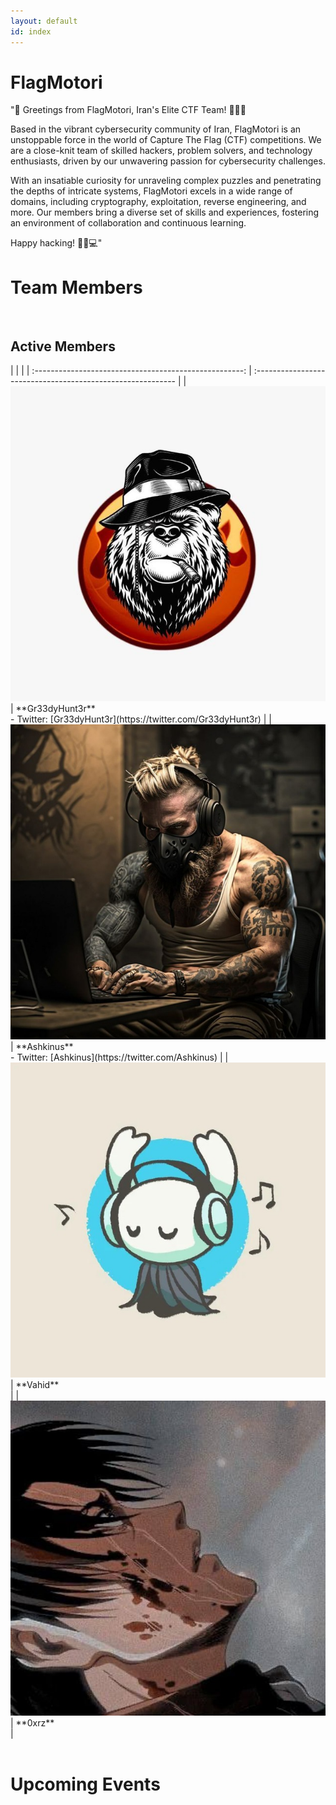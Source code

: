 ```yaml
---
layout: default
id: index
---
```


# FlagMotori

"🚩 Greetings from FlagMotori, Iran's Elite CTF Team! 🏴‍☠️🚀

Based in the vibrant cybersecurity community of Iran, FlagMotori is an unstoppable force in the world of Capture The Flag (CTF) competitions. We are a close-knit team of skilled hackers, problem solvers, and technology enthusiasts, driven by our unwavering passion for cybersecurity challenges.

With an insatiable curiosity for unraveling complex puzzles and penetrating the depths of intricate systems, FlagMotori excels in a wide range of domains, including cryptography, exploitation, reverse engineering, and more. Our members bring a diverse set of skills and experiences, fostering an environment of collaboration and continuous learning.

Happy hacking! 🏴‍☠️💻"
<br>

# Team Members

<br>

## Active Members

<div id="active-members">
    | | |
    | :----------------------------------------------------: | :---------------------------------------------------------- |
    | <img src="assets/profile/greedy.jpg" class="profile-image" alt="profile-image"  /> | **Gr33dyHunt3r**<br />- Twitter: [Gr33dyHunt3r](https://twitter.com/Gr33dyHunt3r) |
    | <img src="assets/profile/ashkinus.jpg" class="profile-image" alt="profile-image"  /> | **Ashkinus**<br />- Twitter: [Ashkinus](https://twitter.com/Ashkinus) |
    | <img src="assets/profile/vahid.jpg" class="profile-image" alt="profile-image"  /> | **Vahid**<br /> |
    | <img src="assets/profile/0xrz.jpg" class="profile-image" alt="profile-image"  /> | **0xrz**<br /> |
</div>

<br>

# Upcoming Events
<br />
